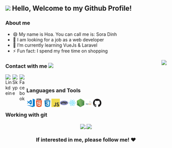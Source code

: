 <h2> <img src="https://raw.githubusercontent.com/innng/innng/master/assets/kyubey.gif" width="35" /> Hello, Welcome to my Github Profile! </h2>

### About me
- 😄 My name is Hoa. You can call me is: Sora Dinh<br/>
- 🤔 I am looking for a job as a web developer<br/>
- 🌱 I’m currently learning VueJs & Laravel<br/> 
- ⚡ Fun fact: I spend my free time on shopping
<p>
 <img align="right" src="https://lh3.googleusercontent.com/proxy/4Z_3xvNfGHT_chG8lktxKdfRtbS5M_QZWPRezia7pairZlp8lm32Zt6p0FjIdi7MHmzEE4nIDsbfRny2ktigvquaGFrbLrrhWx1mMGWj_727GoL9cjM" />
</p>

### Contact with me <img src="https://raw.githubusercontent.com/nguyenthanhlong11/nguyenthanhlong11/master/Assets/handshake.gif" height="32px">
<a href="https://www.linkedin.com/">
  <img align="left" alt="Linkdein" width="22px" src="https://cdn.jsdelivr.net/npm/simple-icons@v3/icons/linkedin.svg" />
</a>
<a href="https://join.skype.com/">
  <img align="left" alt="Skype" width="22px" src="http://simpleicon.com/wp-content/uploads/skype.png" />
</a>
<a href="https://www.facebook.com/">
  <img align="left" alt="Facebook" width="22px" src="https://cdn.jsdelivr.net/npm/simple-icons@v3/icons/facebook.svg" />
</a><br/>

### Languages and Tools
<a href="https://github.com/DinhHoa23092000">
  <img align="left" alt="Visual Studio Code" width="26px"
  src="https://raw.githubusercontent.com/github/explore/80688e429a7d4ef2fca1e82350fe8e3517d3494d/topics/visual-studio-code/visual-studio-code.png" />
</a>

<a href="https://github.com/DinhHoa23092000">
  <img align="left" alt="HTML5" width="26px"
   src="https://raw.githubusercontent.com/github/explore/80688e429a7d4ef2fca1e82350fe8e3517d3494d/topics/html/html.png" />
</a>
 
<a href="https://github.com/DinhHoa23092000">
<img align="left" alt="CSS3" width="26px"
 src="https://raw.githubusercontent.com/github/explore/80688e429a7d4ef2fca1e82350fe8e3517d3494d/topics/css/css.png" />
</a>
 
<a href="https://github.com/DinhHoa23092000">
  <img align="left" alt="JavaScript" width="26px"
   src="https://raw.githubusercontent.com/github/explore/80688e429a7d4ef2fca1e82350fe8e3517d3494d/topics/javascript/javascript.png" />
</a>
 
<a href="https://github.com/DinhHoa23092000">
  <img align="left" alt="JavaScript" width="26px"
   src="https://raw.githubusercontent.com/github/explore/ccc16358ac4530c6a69b1b80c7223cd2744dea83/topics/php/php.png" />
 </a>
 
<a href="https://github.com/DinhHoa23092000">
  <img align="left" alt="React.js" width="26px"
   src="https://raw.githubusercontent.com/github/explore/80688e429a7d4ef2fca1e82350fe8e3517d3494d/topics/react/react.png" />
</a>

<a href="https://github.com/DinhHoa23092000">
  <img align="left" alt="Node.js" width="26px"
   src="https://raw.githubusercontent.com/github/explore/80688e429a7d4ef2fca1e82350fe8e3517d3494d/topics/nodejs/nodejs.png" />
</a>

<a href="https://github.com/DinhHoa23092000">
 <img align="left" alt="MySQL" width="26px"
 src="https://raw.githubusercontent.com/github/explore/80688e429a7d4ef2fca1e82350fe8e3517d3494d/topics/mysql/mysql.png" />
</a>

<a href="https://github.com/DinhHoa23092000">
  <img align="left" alt="GitHub" width="26px"
   src="https://raw.githubusercontent.com/github/explore/78df643247d429f6cc873026c0622819ad797942/topics/github/github.png" />
</a>
<br/>

### Working with git
<div align=center>
    <a href="https://github.com/Dinhhoa23092000">
     <img height=175 align="center" src="https://github-readme-stats.vercel.app/api?username=Dinhhoa23092000&show_icons=true">
    </a>
    <a href="https://github.com/Dinhhoa23092000">
     <img height=175 align="center" src="https://github-readme-stats.vercel.app/api/top-langs/?username=Dinhhoa23092000&layout=compact" />
    </a>
   </div>
  <div align=center>

### If interested in me, please follow me! ❤️

</div>
